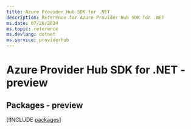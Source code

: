 ```yaml
---
title: Azure Provider Hub SDK for .NET
description: Reference for Azure Provider Hub SDK for .NET
ms.date: 07/26/2024
ms.topic: reference
ms.devlang: dotnet
ms.service: providerhub
---
```

# Azure Provider Hub SDK for .NET - preview
## Packages - preview
[!INCLUDE [packages](provider-hub-index.md)]